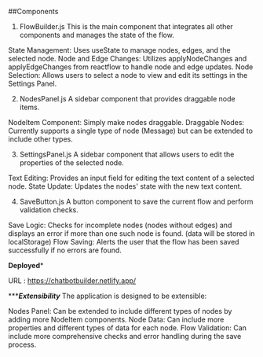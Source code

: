##Components

1. FlowBuilder.js
This is the main component that integrates all other components and manages the state of the flow.

State Management: Uses useState to manage nodes, edges, and the selected node.
Node and Edge Changes: Utilizes applyNodeChanges and applyEdgeChanges from reactflow to handle node and edge updates.
Node Selection: Allows users to select a node to view and edit its settings in the Settings Panel.

2. NodesPanel.js
A sidebar component that provides draggable node items.

NodeItem Component: Simply make nodes draggable.
Draggable Nodes: Currently supports a single type of node (Message) but can be extended to include other types.

3. SettingsPanel.js
A sidebar component that allows users to edit the properties of the selected node.

Text Editing: Provides an input field for editing the text content of a selected node.
State Update: Updates the nodes' state with the new text content.

4. SaveButton.js
A button component to save the current flow and perform validation checks.

Save Logic: Checks for incomplete nodes (nodes without edges) and displays an error if more than one such node is found.
(data will be stored in localStorage)
Flow Saving: Alerts the user that the flow has been saved successfully if no errors are found.



********************************************Deployed*********************************************

URL : https://chatbotbuilder.netlify.app/


********************************************Extensibility*****************************************
The application is designed to be extensible:

Nodes Panel: Can be extended to include different types of nodes by adding more NodeItem components.
Node Data: Can include more properties and different types of data for each node.
Flow Validation: Can include more comprehensive checks and error handling during the save process.
